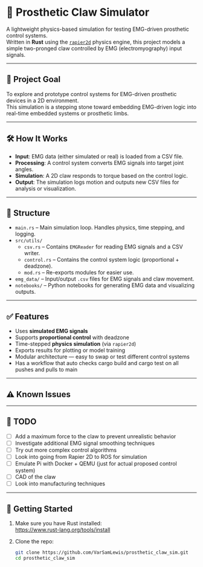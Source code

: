 ﻿# 🦾 Prosthetic Claw Simulator

A lightweight physics-based simulation for testing EMG-driven prosthetic control systems.  
Written in **Rust** using the [`rapier2d`](https://rapier.rs/) physics engine, this project models a simple two-pronged claw controlled by EMG (electromyography) input signals.

---

## 🎯 Project Goal

To explore and prototype control systems for EMG-driven prosthetic devices in a 2D environment.  
This simulation is a stepping stone toward embedding EMG-driven logic into real-time embedded systems or prosthetic limbs.

---

## 🛠 How It Works

- **Input**: EMG data (either simulated or real) is loaded from a CSV file.
- **Processing**: A control system converts EMG signals into target joint angles.
- **Simulation**: A 2D claw responds to torque based on the control logic.
- **Output**: The simulation logs motion and outputs new CSV files for analysis or visualization.

---

## 📁 Structure

- `main.rs` – Main simulation loop. Handles physics, time stepping, and logging.
- `src/utils/`
  - `csv.rs` – Contains `EMGReader` for reading EMG signals and a CSV writer.
  - `control.rs` – Contains the control system logic (proportional + deadzone).
  - `mod.rs` – Re-exports modules for easier use.
- `emg_data/` – Input/output `.csv` files for EMG signals and claw movement.
- `notebooks/` – Python notebooks for generating EMG data and visualizing outputs.

---

## ✅ Features

- Uses **simulated EMG signals**
- Supports **proportional control** with deadzone
- Time-stepped **physics simulation** (via `rapier2d`)
- Exports results for plotting or model training
- Modular architecture — easy to swap or test different control systems
- Has a workflow that auto checks cargo build and cargo test on all pushes and pulls to main

---

## ⚠ Known Issues

---

## 📝 TODO


- [ ] Add a maximum force to the claw to prevent unrealistic behavior
- [ ] Investigate additional EMG signal smoothing techniques
- [ ] Try out more complex control algorithms
- [ ] Look into going from Rapier 2D to ROS for simulation
- [ ] Emulate Pi with Docker + QEMU (just for actual proposed control system)
- [ ] CAD of the claw
- [ ] Look into manufacturing techniques

---

## 🚀 Getting Started

1. Make sure you have Rust installed:  
   https://www.rust-lang.org/tools/install

2. Clone the repo:

   ```bash
   git clone https://github.com/VarSamLewis/prosthetic_claw_sim.git
   cd prosthetic_claw_sim

